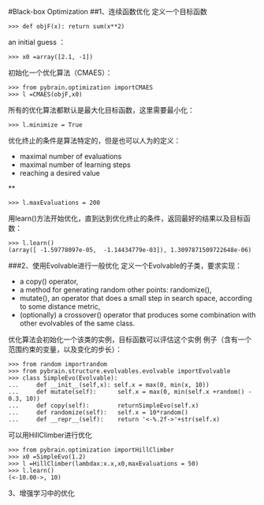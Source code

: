 #Black-box Optimization
##1、连续函数优化
定义一个目标函数

	>>> def objF(x): return sum(x**2)
an initial guess ：

	>>> x0 =array([2.1, -1])
	
初始化一个优化算法（CMAES）：

	>>> from pybrain.optimization importCMAES
	>>> l =CMAES(objF,x0)
	
所有的优化算法都默认是最大化目标函数，这里需要最小化：

	>>> l.minimize = True
	
优化终止的条件是算法特定的，但是也可以人为的定义：

- maximal number of evaluations
- maximal number of learning steps
- reaching a desired value

**

	>>> l.maxEvaluations = 200
	
	
用learn()方法开始优化，直到达到优化终止的条件，返回最好的结果以及目标函数：

	>>> l.learn()
	(array([ -1.59778097e-05,  -1.14434779e-03]), 1.3097871509722648e-06)
	
###2、使用Evolvable进行一般优化
定义一个Evolvable的子类，要求实现：

- a copy() operator,
- a method for generating random other points: randomize(),
- mutate(), an operator that does a small step in search space, according to some distance metric,
- (optionally) a crossover() operator that produces some combination with other evolvables of the same class.

优化算法会初始化一个该类的实例，目标函数可以评估这个实例
例子（含有一个范围约束的变量，以及变化的步长）：

	>>> from random importrandom
	>>> from pybrain.structure.evolvables.evolvable importEvolvable
	>>> class SimpleEvo(Evolvable):
	...     def __init__(self,x): self.x = max(0, min(x, 10))
	...     def mutate(self):      self.x = max(0, min(self.x +random() - 0.3, 10))
	...     def copy(self):        returnSimpleEvo(self.x)
	...     def randomize(self):   self.x = 10*random()
	...     def __repr__(self):    return '<-%.2f->'+str(self.x)
	
可以用HillClimber进行优化

	>>> from pybrain.optimization importHillClimber
	>>> x0 =SimpleEvo(1.2)
	>>> l =HillClimber(lambdax:x.x,x0,maxEvaluations = 50)
	>>> l.learn()
	(<-10.00->, 10)

3、增强学习中的优化

